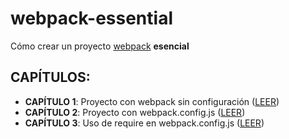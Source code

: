 # webpack-essential
Cómo crear un proyecto [webpack](https://webpack.js.org/) **esencial**

  ## CAPÍTULOS:
- **CAPÍTULO 1**: Proyecto con webpack sin configuración ([LEER](doc/charpter-01.md))
- **CAPÍTULO 2**: Proyecto con webpack.config.js ([LEER](doc/charpter-02.md))
- **CAPÍTULO 3**: Uso de require en webpack.config.js ([LEER](doc/charpter-03.md))

